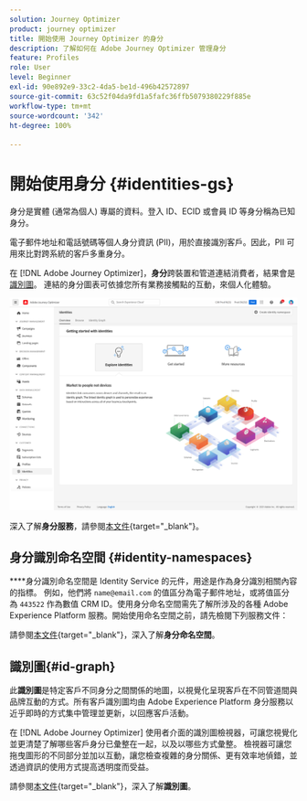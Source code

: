 ```yaml
---
solution: Journey Optimizer
product: journey optimizer
title: 開始使用 Journey Optimizer 的身分
description: 了解如何在 Adobe Journey Optimizer 管理身分
feature: Profiles
role: User
level: Beginner
exl-id: 90e892e9-33c2-4da5-be1d-496b42572897
source-git-commit: 63c52f04da9fd1a5fafc36ffb5079380229f885e
workflow-type: tm+mt
source-wordcount: '342'
ht-degree: 100%

---
```


# 開始使用身分 {#identities-gs}

身分是實體 (通常為個人) 專屬的資料。登入 ID、ECID 或會員 ID 等身分稱為已知身分。

電子郵件地址和電話號碼等個人身分資訊 (PII)，用於直接識別客戶。因此，PII 可用來比對跨系統的客戶多重身分。

在 [!DNL Adobe Journey Optimizer]，**身分**&#x200B;跨裝置和管道連結消費者，結果會是[識別圖](#id-graph)。 連結的身分圖表可依據您所有業務接觸點的互動，來個人化體驗。  

![](assets/identities-home.png)

深入了解&#x200B;**身分服務**，請參閱[本文件](https://experienceleague.adobe.com/docs/experience-platform/identity/home.html?lang=zh-Hant){target="_blank"}。

## 身分識別命名空間 {#identity-namespaces}

****&#x200B;身分識別命名空間是 Identity Service 的元件，用途是作為身分識別相關內容的指標。 例如，他們將 `name@email.com` 的值區分為電子郵件地址，或將值區分為 `443522` 作為數值 CRM ID。使用身分命名空間需先了解所涉及的各種 Adobe Experience Platform 服務。開始使用命名空間之前，請先檢閱下列服務文件：

請參閱[本文件](https://experienceleague.adobe.com/docs/experience-platform/identity/namespaces.html?lang=zh-Hant){target="_blank"}，深入了解&#x200B;**身分命名空間**。

## 識別圖{#id-graph}

此&#x200B;**識別圖**&#x200B;是特定客戶不同身分之間關係的地圖，以視覺化呈現客戶在不同管道間與品牌互動的方式。所有客戶識別圖均由 Adobe Experience Platform 身分服務以近乎即時的方式集中管理並更新，以回應客戶活動。

在 [!DNL Adobe Journey Optimizer] 使用者介面的識別圖檢視器，可讓您視覺化並更清楚了解哪些客戶身分已彙整在一起，以及以哪些方式彙整。 檢視器可讓您拖曳圖形的不同部分並加以互動，讓您檢查複雜的身分關係、更有效率地偵錯，並透過資訊的使用方式提高透明度而受益。

請參閱[本文件](https://experienceleague.adobe.com/docs/experience-platform/identity/ui/identity-graph-viewer.html?lang=zh-Hant){target="_blank"}，深入了解&#x200B;**識別圖**。
